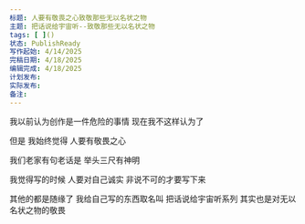 ```yaml
---
标题: 人要有敬畏之心致敬那些无以名状之物
主题: 把话说给宇宙听--致敬那些无以名状之物
tags: [ ]()
状态: PublishReady
写作起始: 4/14/2025
完稿日期: 4/18/2025
编辑完成: 4/18/2025
计划发布: 
实际发布:
备注:
---
```

我以前认为创作是一件危险的事情
现在我不这样认为了

但是
我始终觉得
人要有敬畏之心

我们老家有句老话是
举头三尺有神明

我觉得写的时候
人要对自己诚实
非说不可的才要写下来

其他的都是随缘了
我给自己写的东西取名叫
把话说给宇宙听系列
其实也是对无以名状之物的敬畏

